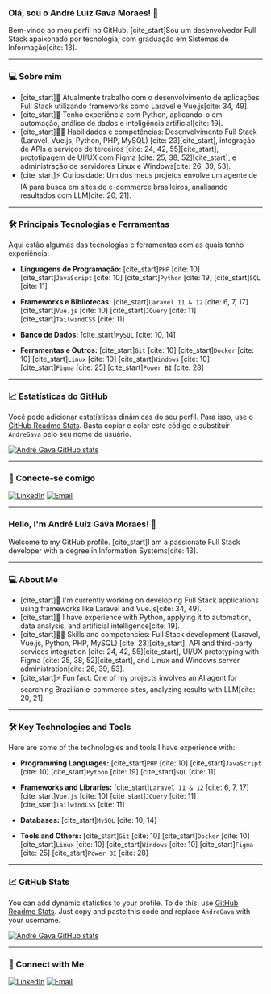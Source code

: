 ### Olá, sou o André Luiz Gava Moraes! 👋

Bem-vindo ao meu perfil no GitHub. [cite_start]Sou um desenvolvedor Full Stack apaixonado por tecnologia, com graduação em Sistemas de Informação[cite: 13].

---

### 💻 Sobre mim

-   [cite_start]🔭 Atualmente trabalho com o desenvolvimento de aplicações Full Stack utilizando frameworks como Laravel e Vue.js[cite: 34, 49].
-   [cite_start]🌱 Tenho experiência com Python, aplicando-o em automação, análise de dados e inteligência artificial[cite: 19].
-   [cite_start]👨‍💻 Habilidades e competências: Desenvolvimento Full Stack (Laravel, Vue.js, Python, PHP, MySQL) [cite: 23][cite_start], integração de APIs e serviços de terceiros [cite: 24, 42, 55][cite_start], prototipagem de UI/UX com Figma [cite: 25, 38, 52][cite_start], e administração de servidores Linux e Windows[cite: 26, 39, 53].
-   [cite_start]⚡ Curiosidade: Um dos meus projetos envolve um agente de IA para busca em sites de e-commerce brasileiros, analisando resultados com LLM[cite: 20, 21].

---

### 🛠️ Principais Tecnologias e Ferramentas

Aqui estão algumas das tecnologias e ferramentas com as quais tenho experiência:

* **Linguagens de Programação:**
    [cite_start]`PHP` [cite: 10] [cite_start]`JavaScript` [cite: 10] [cite_start]`Python` [cite: 19] [cite_start]`SQL` [cite: 11]

* **Frameworks e Bibliotecas:**
    [cite_start]`Laravel 11 & 12` [cite: 6, 7, 17] [cite_start]`Vue.js` [cite: 10] [cite_start]`JQuery` [cite: 11] [cite_start]`TailwindCSS` [cite: 11]

* **Banco de Dados:**
    [cite_start]`MySQL` [cite: 10, 14]

* **Ferramentas e Outros:**
    [cite_start]`Git` [cite: 10] [cite_start]`Docker` [cite: 10] [cite_start]`Linux` [cite: 10] [cite_start]`Windows` [cite: 10] [cite_start]`Figma` [cite: 25] [cite_start]`Power BI` [cite: 28]

---

### 📈 Estatísticas do GitHub

Você pode adicionar estatísticas dinâmicas do seu perfil. Para isso, use o [GitHub Readme Stats](https://github.com/anuraghazra/github-readme-stats). Basta copiar e colar este código e substituir `AndreGava` pelo seu nome de usuário.

[![André Gava GitHub stats](https://github-readme-stats.vercel.app/api?username=AndreGava&show_icons=true&theme=default)](https://github.com/AndreGava/github-readme-stats)

---

### 📧 Conecte-se comigo

[![LinkedIn](https://img.shields.io/badge/LinkedIn-0A66C2?style=for-the-badge&logo=linkedin&logoColor=white)](https://www.linkedin.com/in/andreluizgavamoraes)
[![Email](https://img.shields.io/badge/Email-D14836?style=for-the-badge&logo=gmail&logoColor=white)](mailto:andreluiz.gavamoraes@gmail.com)

-------------------------------------------------------------------------------------------------------------------------------------------------------------

### Hello, I'm André Luiz Gava Moraes! 👋

Welcome to my GitHub profile. [cite_start]I am a passionate Full Stack developer with a degree in Information Systems[cite: 13].

---

### 💻 About Me

-   [cite_start]🔭 I'm currently working on developing Full Stack applications using frameworks like Laravel and Vue.js[cite: 34, 49].
-   [cite_start]🌱 I have experience with Python, applying it to automation, data analysis, and artificial intelligence[cite: 19].
-   [cite_start]👨‍💻 Skills and competencies: Full Stack development (Laravel, Vue.js, Python, PHP, MySQL) [cite: 23][cite_start], API and third-party services integration [cite: 24, 42, 55][cite_start], UI/UX prototyping with Figma [cite: 25, 38, 52][cite_start], and Linux and Windows server administration[cite: 26, 39, 53].
-   [cite_start]⚡ Fun fact: One of my projects involves an AI agent for searching Brazilian e-commerce sites, analyzing results with LLM[cite: 20, 21].

---

### 🛠️ Key Technologies and Tools

Here are some of the technologies and tools I have experience with:

* **Programming Languages:**
    [cite_start]`PHP` [cite: 10] [cite_start]`JavaScript` [cite: 10] [cite_start]`Python` [cite: 19] [cite_start]`SQL` [cite: 11]

* **Frameworks and Libraries:**
    [cite_start]`Laravel 11 & 12` [cite: 6, 7, 17] [cite_start]`Vue.js` [cite: 10] [cite_start]`JQuery` [cite: 11] [cite_start]`TailwindCSS` [cite: 11]

* **Databases:**
    [cite_start]`MySQL` [cite: 10, 14]

* **Tools and Others:**
    [cite_start]`Git` [cite: 10] [cite_start]`Docker` [cite: 10] [cite_start]`Linux` [cite: 10] [cite_start]`Windows` [cite: 10] [cite_start]`Figma` [cite: 25] [cite_start]`Power BI` [cite: 28]

---

### 📈 GitHub Stats

You can add dynamic statistics to your profile. To do this, use [GitHub Readme Stats](https://github.com/anuraghazra/github-readme-stats). Just copy and paste this code and replace `AndreGava` with your username.

[![André Gava GitHub stats](https://github-readme-stats.vercel.app/api?username=AndreGava&show_icons=true&theme=default)](https://github.com/AndreGava/github-readme-stats)

---

### 📧 Connect with Me

[![LinkedIn](https://img.shields.io/badge/LinkedIn-0A66C2?style=for-the-badge&logo=linkedin&logoColor=white)](https://www.linkedin.com/in/andreluizgavamoraes)
[![Email](https://img.shields.io/badge/Email-D14836?style=for-the-badge&logo=gmail&logoColor=white)](mailto:andreluiz.gavamoraes@gmail.com)
